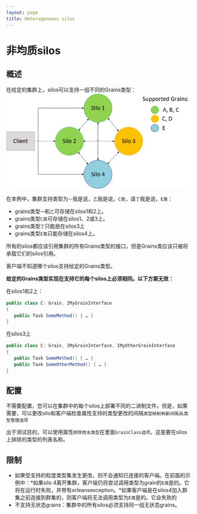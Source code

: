 ```yaml
---
layout: page
title: Heterogeneous silos
---
```


# 非均质silos

## 概述

在给定的集群上，silos可以支持一组不同的Grains类型：![](heterogeneous.png)

在本例中，集群支持类型为`一`我是说，`乙`我是说，`C类`，请`丁`我是说，`E类`：

-   grains类型`一`和`乙`可存储在silos1和2上。
-   grains类型`C类`可存储在silos1、2或3上。
-   grains类型`丁`只能放在silos3上
-   grains类型`E类`只能存储在silos4上。

所有的silos都应该引用集群的所有Grains类型的接口，但是Grains类应该只被将承载它们的silos引用。

客户端不知道哪个silos支持给定的Grains类型。

**给定的Grains类型实现在支持它的每个silos上必须相同。以下方案无效：**

在silos1和2上：

```csharp
public class C: Grain, IMyGrainInterface
{
   public Task SomeMethod() { … }
}
```

在silos3上

```csharp
public class C: Grain, IMyGrainInterface, IMyOtherGrainInterface
{
   public Task SomeMethod() { … }
   public Task SomeOtherMethod() { … }
}
```

## 配置

不需要配置，您可以在集群中的每个silos上部署不同的二进制文件。但是，如果需要，可以更改silo和客户端检查属性支持的类型更改的间隔`类型映射刷新间隔`从`类型管理选项`

出于测试目的，可以使用属性`排除雨水类型`在里面`GrainClass选项`，这是要在silos上排除的类型的列表名称。

## 限制

-   如果受支持的粒度类型集发生更改，则不会通知已连接的客户端。在前面的示例中：*如果silo 4离开集群，客户端仍将尝试调用类型为grain的`E类`是的。它将在运行时失败，并带有orleansexception。*如果客户端是在silos4加入群集之前连接到群集的，则客户端将无法调用类型为`E类`是的。它会失败的
-   不支持无状态grains：集群中的所有silos必须支持同一组无状态grains。
